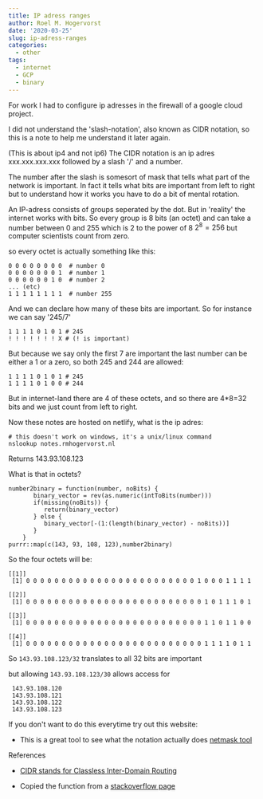 ```yaml
---
title: IP adress ranges
author: Roel M. Hogervorst
date: '2020-03-25'
slug: ip-adress-ranges
categories:
  - other
tags:
  - internet
  - GCP
  - binary
---
```


For work I had to configure ip adresses in the firewall of a google cloud project. 

I did not understand the 'slash-notation', also known as CIDR notation, so this is a note to help me understand it later again. 

(This is about ip4 and not ip6)
The CIDR notation is an ip adres xxx.xxx.xxx.xxx followed by a slash '/' and a number.

The number after the slash is somesort of mask that tells what part of the network is important. In fact it tells what bits are important from left to right but to understand 
how it works you have to do a bit of mental rotation. 

An IP-adress consists of groups seperated by the dot. But in 'reality' the internet works with bits. So every group is 8 bits (an octet) and can take a number between 0 and 255 which is 2 to the power of 8 $2^{8} = 256$ but computer scientists count from zero.

so every octet is actually something like this:

```
0 0 0 0 0 0 0 0  # number 0
0 0 0 0 0 0 0 1  # number 1
0 0 0 0 0 0 1 0  # number 2
... (etc)
1 1 1 1 1 1 1 1  # number 255
```

And we can declare how many of these bits are important.
So for instance we can say '245/7'

```
1 1 1 1 0 1 0 1 # 245
! ! ! ! ! ! ! X # (! is important)
```

But because we say only the first 7 are important the last number can be either a 1 
or a zero, so both 245 and 244 are allowed:

```
1 1 1 1 0 1 0 1 # 245
1 1 1 1 0 1 0 0 # 244
```

But in internet-land there are 4 of these octets, and so there are 4*8=32 bits and we just count from left to right. 


Now these notes are hosted on netlify, what is the ip adres:

```
# this doesn't work on windows, it's a unix/linux command
nslookup notes.rmhogervorst.nl
```

Returns 143.93.108.123 

What is that in octets?

```{r}
number2binary = function(number, noBits) {
       binary_vector = rev(as.numeric(intToBits(number)))
       if(missing(noBits)) {
          return(binary_vector)
       } else {
          binary_vector[-(1:(length(binary_vector) - noBits))]
       }
    }
purrr::map(c(143, 93, 108, 123),number2binary)
```

So the four octets will be:
```
[[1]]
 [1] 0 0 0 0 0 0 0 0 0 0 0 0 0 0 0 0 0 0 0 0 0 0 0 0 1 0 0 0 1 1 1 1

[[2]]
 [1] 0 0 0 0 0 0 0 0 0 0 0 0 0 0 0 0 0 0 0 0 0 0 0 0 0 1 0 1 1 1 0 1

[[3]]
 [1] 0 0 0 0 0 0 0 0 0 0 0 0 0 0 0 0 0 0 0 0 0 0 0 0 0 1 1 0 1 1 0 0

[[4]]
 [1] 0 0 0 0 0 0 0 0 0 0 0 0 0 0 0 0 0 0 0 0 0 0 0 0 0 1 1 1 1 0 1 1
```

So `143.93.108.123/32` translates to all 32 bits are important

but allowing `143.93.108.123/30` allows access for 

```
 143.93.108.120
 143.93.108.121
 143.93.108.122
 143.93.108.123 
```

If you don't want to do this everytime try out this website:

- This is a great tool to see what the notation actually does [netmask tool](https://www.ultratools.com/tools/netMask)

References

- [CIDR stands for Classless Inter-Domain Routing](https://en.wikipedia.org/wiki/Classless_Inter-Domain_Routing)

- Copied the function from a [stackoverflow page](https://stackoverflow.com/questions/6614283/converting-decimal-to-binary-in-r)
